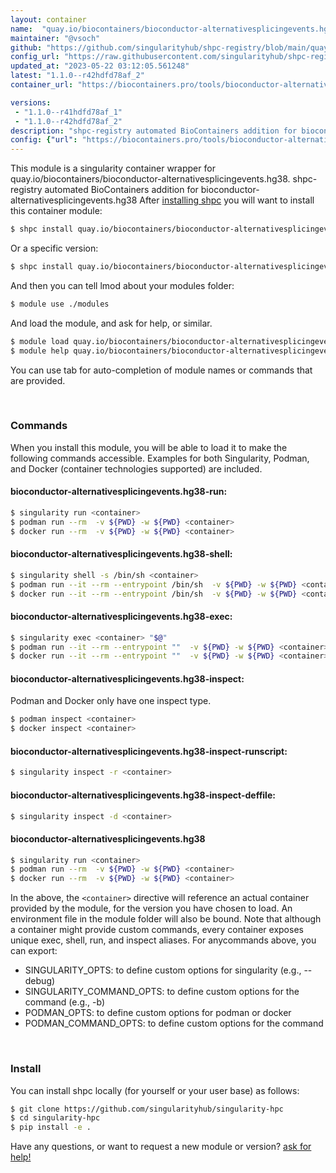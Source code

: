```yaml
---
layout: container
name:  "quay.io/biocontainers/bioconductor-alternativesplicingevents.hg38"
maintainer: "@vsoch"
github: "https://github.com/singularityhub/shpc-registry/blob/main/quay.io/biocontainers/bioconductor-alternativesplicingevents.hg38/container.yaml"
config_url: "https://raw.githubusercontent.com/singularityhub/shpc-registry/main/quay.io/biocontainers/bioconductor-alternativesplicingevents.hg38/container.yaml"
updated_at: "2023-05-22 03:12:05.561248"
latest: "1.1.0--r42hdfd78af_2"
container_url: "https://biocontainers.pro/tools/bioconductor-alternativesplicingevents.hg38"

versions:
 - "1.1.0--r41hdfd78af_1"
 - "1.1.0--r42hdfd78af_2"
description: "shpc-registry automated BioContainers addition for bioconductor-alternativesplicingevents.hg38"
config: {"url": "https://biocontainers.pro/tools/bioconductor-alternativesplicingevents.hg38", "maintainer": "@vsoch", "description": "shpc-registry automated BioContainers addition for bioconductor-alternativesplicingevents.hg38", "latest": {"1.1.0--r42hdfd78af_2": "sha256:25f6cb63d3276320d8cf88ffddcd5f7a705a6ef6bdaa43e2ca72d02b86e69f06"}, "tags": {"1.1.0--r41hdfd78af_1": "sha256:422f33a3b7ec1f10c70a217bd879ecf29946a27f3ad293ca4ee513c6a8ddc639", "1.1.0--r42hdfd78af_2": "sha256:25f6cb63d3276320d8cf88ffddcd5f7a705a6ef6bdaa43e2ca72d02b86e69f06"}, "docker": "quay.io/biocontainers/bioconductor-alternativesplicingevents.hg38"}
---
```


This module is a singularity container wrapper for quay.io/biocontainers/bioconductor-alternativesplicingevents.hg38.
shpc-registry automated BioContainers addition for bioconductor-alternativesplicingevents.hg38
After [installing shpc](#install) you will want to install this container module:


```bash
$ shpc install quay.io/biocontainers/bioconductor-alternativesplicingevents.hg38
```

Or a specific version:

```bash
$ shpc install quay.io/biocontainers/bioconductor-alternativesplicingevents.hg38:1.1.0--r42hdfd78af_2
```

And then you can tell lmod about your modules folder:

```bash
$ module use ./modules
```

And load the module, and ask for help, or similar.

```bash
$ module load quay.io/biocontainers/bioconductor-alternativesplicingevents.hg38/1.1.0--r42hdfd78af_2
$ module help quay.io/biocontainers/bioconductor-alternativesplicingevents.hg38/1.1.0--r42hdfd78af_2
```

You can use tab for auto-completion of module names or commands that are provided.

<br>

### Commands

When you install this module, you will be able to load it to make the following commands accessible.
Examples for both Singularity, Podman, and Docker (container technologies supported) are included.

#### bioconductor-alternativesplicingevents.hg38-run:

```bash
$ singularity run <container>
$ podman run --rm  -v ${PWD} -w ${PWD} <container>
$ docker run --rm  -v ${PWD} -w ${PWD} <container>
```

#### bioconductor-alternativesplicingevents.hg38-shell:

```bash
$ singularity shell -s /bin/sh <container>
$ podman run --it --rm --entrypoint /bin/sh  -v ${PWD} -w ${PWD} <container>
$ docker run --it --rm --entrypoint /bin/sh  -v ${PWD} -w ${PWD} <container>
```

#### bioconductor-alternativesplicingevents.hg38-exec:

```bash
$ singularity exec <container> "$@"
$ podman run --it --rm --entrypoint ""  -v ${PWD} -w ${PWD} <container> "$@"
$ docker run --it --rm --entrypoint ""  -v ${PWD} -w ${PWD} <container> "$@"
```

#### bioconductor-alternativesplicingevents.hg38-inspect:

Podman and Docker only have one inspect type.

```bash
$ podman inspect <container>
$ docker inspect <container>
```

#### bioconductor-alternativesplicingevents.hg38-inspect-runscript:

```bash
$ singularity inspect -r <container>
```

#### bioconductor-alternativesplicingevents.hg38-inspect-deffile:

```bash
$ singularity inspect -d <container>
```



#### bioconductor-alternativesplicingevents.hg38

```bash
$ singularity run <container>
$ podman run --rm  -v ${PWD} -w ${PWD} <container>
$ docker run --rm  -v ${PWD} -w ${PWD} <container>
```


In the above, the `<container>` directive will reference an actual container provided
by the module, for the version you have chosen to load. An environment file in the
module folder will also be bound. Note that although a container
might provide custom commands, every container exposes unique exec, shell, run, and
inspect aliases. For anycommands above, you can export:

 - SINGULARITY_OPTS: to define custom options for singularity (e.g., --debug)
 - SINGULARITY_COMMAND_OPTS: to define custom options for the command (e.g., -b)
 - PODMAN_OPTS: to define custom options for podman or docker
 - PODMAN_COMMAND_OPTS: to define custom options for the command

<br>

### Install

You can install shpc locally (for yourself or your user base) as follows:

```bash
$ git clone https://github.com/singularityhub/singularity-hpc
$ cd singularity-hpc
$ pip install -e .
```

Have any questions, or want to request a new module or version? [ask for help!](https://github.com/singularityhub/singularity-hpc/issues)